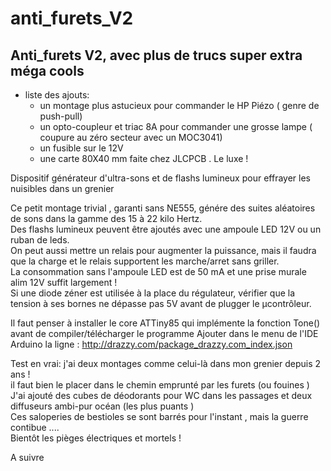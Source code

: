 # anti_furets_V2
##  Anti_furets V2, avec plus de trucs super extra méga cools

* liste des ajouts:
  * un montage plus astucieux pour commander le HP Piézo ( genre de push-pull)
  * un opto-coupleur et triac  8A pour commander une grosse lampe ( coupure au zéro secteur avec un MOC3041)
  * un fusible sur le 12V
  * une carte 80X40 mm faite chez JLCPCB . Le luxe !

Dispositif générateur d'ultra-sons et de flashs lumineux pour effrayer les nuisibles dans un grenier

Ce petit montage trivial , garanti sans NE555, génére des suites aléatoires de sons dans la gamme des 15 à 22 kilo Hertz.   
Des flashs lumineux peuvent être ajoutés avec une ampoule LED 12V ou un ruban de leds.    
On peut aussi mettre un relais pour augmenter la puissance, mais il faudra que la charge et le relais supportent les marche/arret sans griller.   
La consommation sans l'ampoule LED est de 50 mA et une prise murale alim 12V suffit largement !   
Si une diode zéner est utilisée à la place du régulateur, vérifier que la tension à ses bornes ne dépasse pas 5V avant de plugger le µcontrôleur. 

Il faut penser à installer le core ATTiny85 qui implémente la fonction Tone() avant de compiler/télécharger le programme Ajouter dans le menu de l'IDE Arduino la ligne : http://drazzy.com/package_drazzy.com_index.json


Test en vrai: j'ai deux montages comme celui-là dans mon grenier depuis 2 ans !  
il faut bien le placer dans le chemin emprunté par les furets (ou fouines )  
J'ai ajouté des cubes de déodorants pour WC dans les passages et deux diffuseurs ambi-pur océan  (les plus puants )  
Ces saloperies de bestioles se sont barrés pour l'instant , mais la guerre contibue ....  
Bientôt les pièges électriques et mortels !  

A suivre
